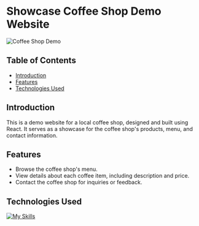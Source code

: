 # Showcase Coffee Shop Demo Website

![Coffee Shop Demo](https://github.com/Scynes/showcase-coffee-shop-react/blob/master/public/readme-screenshot.png)

## Table of Contents
- [Introduction](#introduction)
- [Features](#features)
- [Technologies Used](#technologies-used)

## Introduction

This is a demo website for a local coffee shop, designed and built using React. It serves as a showcase for the coffee shop's products, menu, and contact information.

## Features

- Browse the coffee shop's menu.
- View details about each coffee item, including description and price.
- Contact the coffee shop for inquiries or feedback.

## Technologies Used

[![My Skills](https://skillicons.dev/icons?i=react,ts,html,css)](https://skillicons.dev)

